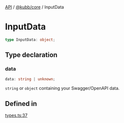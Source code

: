 [API](../../../packages.md) / [@kubb/core](../index.md) / InputData

# InputData

```ts
type InputData: object;
```

## Type declaration

### data

```ts
data: string | unknown;
```

`string` or `object` containing your Swagger/OpenAPI data.

## Defined in

[types.ts:37](https://github.com/kubb-project/kubb/blob/41d5fcbd23d143293d72542efcb650e62fa3a210/packages/core/src/types.ts#L37)
